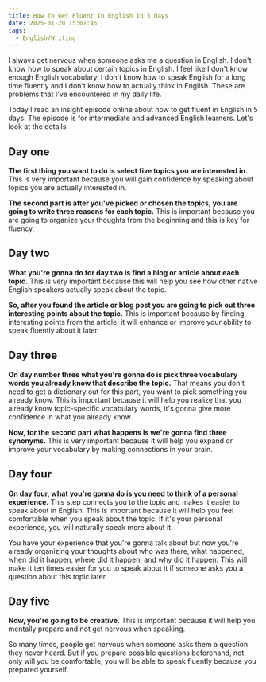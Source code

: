 ```yaml
---
title: How To Get Fluent In English In 5 Days
date: 2025-01-20 15:07:45
tags: 
  - English/Writing
---
```

I always get nervous when someone asks me a question in English. I don't know how to speak about certain topics in English. I feel like I don't know enough English vocabulary. I don't know how to speak English for a long time fluently and I don't know how to actually think in English. These are problems that I've encountered in my daily life.

Today I read an insight episode online about how to get fluent in English in 5 days. The episode is for intermediate and advanced English learners. Let's look at the details.

## Day one

**The first thing you want to do is select five topics you are interested in.** This is very important because you will gain confidence by speaking about topics you are actually interested in.

**The second part is after you've picked or chosen the topics, you are going to write three reasons for each topic.** This is important because you are going to organize your thoughts from the beginning and this is key for fluency.

## Day two

**What you're gonna do for day two is find a blog or article about each topic.** This is very important because this will help you see how other  native English speakers actually speak about the topic.

**So, after you found the article or blog post you are going to pick out three interesting points about the topic.** This is important because by finding interesting points from the article, it will enhance or improve your ability to speak fluently about it later.

## Day three

**On day number three what you're gonna do is pick three vocabulary words you already know that describe the topic.** That means you don't need to get a dictionary out for this part, you want to pick something you already know. This is important because it will help you realize that you already know topic-specific vocabulary words, it's gonna give more confidence in what you already know.

**Now, for the second part what happens is we're gonna find three synonyms.** This is very important because it will help you expand or improve your vocabulary by making connections in your brain.

## Day four

**On day four, what you're gonna do is you need to think of a personal experience.** This step connects you to the topic and makes it easier to speak about in English. This is important because it will help you feel comfortable when you speak about the topic. If it's your personal experience, you will naturally speak more about it.

You have your experience that you're gonna talk about but now you're already organizing your thoughts about who was there, what happened, when did it happen, where did it happen, and why did it happen. This will make it ten times easier for you to speak about it if someone asks you a question about this topic later.

## Day five

**Now, you're going to be creative.** This is important because it will help you mentally prepare and not get nervous when speaking.

So many times, people get nervous when someone asks them a question they never heard. But if you prepare possible questions beforehand, not only will you be comfortable, you will be able to speak fluently because you prepared yourself.
